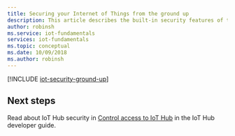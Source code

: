 ```yaml
---
title: Securing your Internet of Things from the ground up 
description: This article describes the built-in security features of the Microsoft Azure IoT solution accelerators
author: robinsh
ms.service: iot-fundamentals
services: iot-fundamentals
ms.topic: conceptual
ms.date: 10/09/2018
ms.author: robinsh
---
```


[!INCLUDE [iot-security-ground-up](../../includes/iot-security-ground-up.md)]

## Next steps

Read about IoT Hub security in [Control access to IoT Hub](../iot-hub/iot-hub-devguide-security.md) in the IoT Hub developer guide.